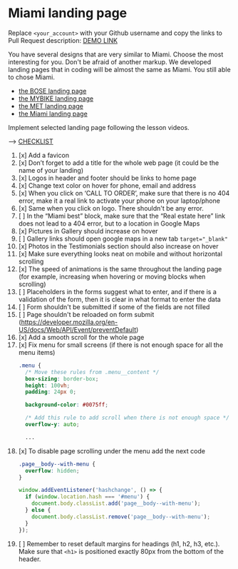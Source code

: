 # Miami landing page

Replace `<your_account>` with your Github username and copy the links to Pull Request description:
[DEMO LINK](https://<your_account>.github.io/layout_miami/)

You have several designs that are very similar to Miami. Choose the most interesting for you. Don't be afraid of another markup. We developed landing pages that in coding will be almost the same as Miami. You still able to chose Miami. 

- [the BOSE landing page](https://www.figma.com/file/OMjQNb3hg1LKMV4OwyQ3Ao/BOSE?node-id=0%3A1)
- [the MYBIKE landing page](https://www.figma.com/file/Ic3SlZjkATYaS7uTifZAIk/BIKE?node-id=0%3A1)
- [the MET landing page](https://www.figma.com/file/lSR1m42L9YwzQwzzxKwHpw/THE-MET?node-id=0%3A1)  
- [the Miami landing page](https://www.figma.com/file/nHz8bflIwJaWP3P99vKTH5/miami_home_new?node-id=16033%3A3)

Implement selected landing page following the lesson videos.

--> [CHECKLIST](https://github.com/mate-academy/layout_miami/blob/master/checklist.md)

1. [x] Add a favicon
2. [x] Don’t forget to add a title for the whole web page (it could be the name of your landing)
3. [x] Logos in header and footer should be links to home page
4. [x] Change text color on hover for phone, email and address
5. [x] When you click on ‘CALL TO ORDER’, make sure that there is no 404 error, make it a real link to activate your phone on your laptop/phone
6. [x] Same when you click on logo. There shouldn't be any error. 
7. [ ] In the “Miami best” block, make sure that the “Real estate here” link does not lead to a 404 error, but to a location in Google Maps
8. [x] Pictures in Gallery should increase on hover
9. [ ] Gallery links should open google maps in a new tab `target="_blank"`
10. [x] Photos in the Testimonials section should also increase on hover
11. [x] Make sure everything looks neat on mobile and without horizontal scrolling
12. [x] The speed of animations is the same throughout the landing page (for example, increasing when hovering or moving blocks when scrolling)
13. [ ] Placeholders in the forms suggest what to enter, and if there is a validation of the form, then it is clear in what format to enter the data
14. [ ] Form shouldn't be submitted if some of the fields are not filled
15. [ ] Page shouldn't be reloaded on form submit (https://developer.mozilla.org/en-US/docs/Web/API/Event/preventDefault)
16. [x] Add a smooth scroll for the whole page
17. [x] Fix menu for small screens (if there is not enough space for all the menu items)
    ```css
    .menu {
      /* Move these rules from .menu__content */
      box-sizing: border-box;
      height: 100vh;
      padding: 24px 0;

      background-color: #0075ff;

      /* Add this rule to add scroll when there is not enough space */
      overflow-y: auto;

      ...
    ```
15. [x] To disable page scrolling under the menu add the next code
    ```css
    .page__body--with-menu {
      overflow: hidden;
    }
    ```
    ```js
    window.addEventListener('hashchange', () => {
      if (window.location.hash === '#menu') {
        document.body.classList.add('page__body--with-menu');
      } else {
        document.body.classList.remove('page__body--with-menu');
      }
    });
    ```
16. [ ] Remember to reset default margins for headings (h1, h2, h3, etc.). Make sure that ```<h1>``` is positioned exactly 80px from the bottom of the header.
